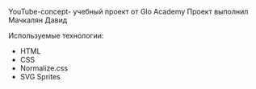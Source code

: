 YouTube-concept- учебный проект от Glo Academy
Проект выполнил Мачкалян Давид

Используемые технологии:
- HTML
- CSS
- Normalize.css
- SVG Sprites
